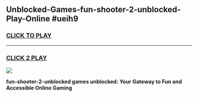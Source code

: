 
## Unblocked-Games-fun-shooter-2-unblocked-Play-Online #ueih9
<h3>
<a href="https://news.freeplayer.one?title=fun-shooter-2-unblocked&ref=3">CLICK TO PLAY</a></h3>
<hr>

<h3>
<a href="https://news.freeplayer.one?title=fun-shooter-2-unblocked&ref=3">CLICK 2 PLAY</a>
  
</h3>

<a href="https://news.freeplayer.one?title=fun-shooter-2-unblocked&ref=3"><img src="https://clearcache.store/games.png"></a>


**fun-shooter-2-unblocked games unblocked: Your Gateway to Fun and Accessible Online Gaming**
